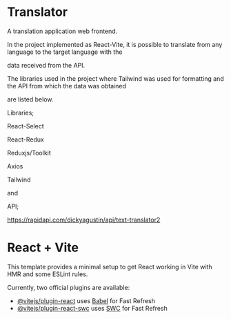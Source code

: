 # Translator


A translation application web frontend.

In the project implemented as React-Vite, it is possible to translate from any language to the target language with the 

data received from the API.

The libraries used in the project where Tailwind was used for formatting and the API from which the data was obtained 

are listed below.



Libraries;


React-Select

React-Redux

Reduxjs/Toolkit

Axios

Tailwind


and 


API;

https://rapidapi.com/dickyagustin/api/text-translator2


# React + Vite

This template provides a minimal setup to get React working in Vite with HMR and some ESLint rules.

Currently, two official plugins are available:

- [@vitejs/plugin-react](https://github.com/vitejs/vite-plugin-react/blob/main/packages/plugin-react/README.md) uses [Babel](https://babeljs.io/) for Fast Refresh
- [@vitejs/plugin-react-swc](https://github.com/vitejs/vite-plugin-react-swc) uses [SWC](https://swc.rs/) for Fast Refresh
